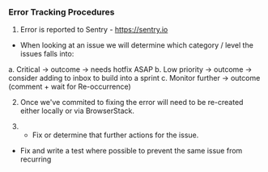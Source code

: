 ### Error Tracking Procedures

1. Error is reported to Sentry - https://sentry.io

- When looking at an issue we will determine which category / level the issues falls into:

a. Critical -> outcome  -> needs hotfix ASAP
b. Low priority -> outcome -> consider adding to inbox to build into a sprint
c. Monitor further -> outcome (comment + wait for Re-occurrence) 

2. Once we've commited to fixing the error will need to be re-created either locally or via BrowserStack.

3. * Fix or determine that further actions for the issue.

*  Fix and write a test where possible to prevent the same issue from recurring